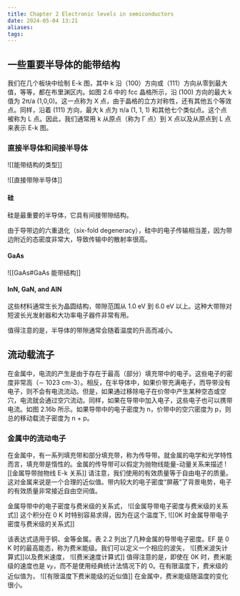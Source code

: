 ```yaml
---
title: Chapter 2 Electronic levels in semiconductors
date: 2024-05-04 13:21
aliases: 
tags:
---
```

## 一些重要半导体的能带结构

我们在几个板块中绘制 E-k 图，其中 k 沿（100）方向或（111）方向从零到最大值，等等，都在布里渊区内。如图 2.6 中的 fcc 晶格所示，沿 (100) 方向的最大 k 值为 2π/a (1,0,0)。这一点称为 X 点，由于晶格的立方对称性，还有其他五个等效点。同样，沿着 (111) 方向，最大 k 点为 π/a (1, 1, 1) 和其他七个类似点。这个点被称为 L 点。因此，我们通常用 k 从原点（称为 Γ 点）到 X 点以及从原点到 L 点来表示 E-k 图。

### 直接半导体和间接半导体

![[能带结构的类型]]

![[直接带隙半导体]]

#### 硅

硅是最重要的半导体，它具有间接带隙结构。

由于导带边的六重退化（six-fold degeneracy），硅中的电子传输相当差，因为带边附近的态密度非常大，导致传输中的散射率很高。

#### GaAs

![[GaAs#GaAs 能带结构]]

#### InN, GaN, and AlN

这些材料通常生长为晶圆结构，带隙范围从 1.0 eV 到 6.0 eV 以上。这种大带隙对短波长光发射器和大功率电子器件非常有用。

值得注意的是，半导体的带隙通常会随着温度的升高而减小。

## 流动载流子

在金属中，电流的产生是由于存在于最高（部分）填充带中的电子。这些电子的密度非常高（∼ 1023 cm-3）。相反，在半导体中，如果价带充满电子，而导带没有电子，则不会有电流流动。但是，如果通过移除电子在价带中产生某种空态或空穴，电流就会通过空穴流动。同样，如果在导带中加入电子，这些电子也可以携带电流。如图 2.16b 所示。如果导带中的电子密度为 n，价带中的空穴密度为 p，则总的移动载流子密度为 n + p。

### 金属中的流动电子

在金属中，有一系列填充带和部分填充带，称为传导带。就金属的电学和光学特性而言，填充带是惰性的。金属的传导带可以假定为抛物线能量-动量关系来描述
![[金属导带抛物线 E-k 关系]]
请注意，我们使用的有效质量等于自由电子的质量。这对金属来说是一个合理的近似值。带内较大的电子密度“屏蔽”了背景电势，电子的有效质量非常接近自由空间值。

金属导带中的电子密度与费米级的关系式，
![[金属导带电子密度与费米级的关系式]]
这个积分在 0 K 时特别容易求得，因为在这个温度下,
![[0K 时金属导带电子密度与费米级的关系式]]

该表达式适用于铜、金等金属。表 2.2 列出了几种金属的导带电子密度。EF 是 0 K 时的最高能态，称为费米能级。我们可以定义一个相应的波矢，
![[费米波矢计算式]]以及费米速度，
![[费米速度计算式]]
值得注意的是，即使在 0K 时，费米能级的速度也是 $v_F$，而不是使用经典统计法情况下的 0。在有限温度下，费米级的近似值为，
![[有限温度下费米能级的近似值]]
在金属中，费米能级随温度的变化很小。
